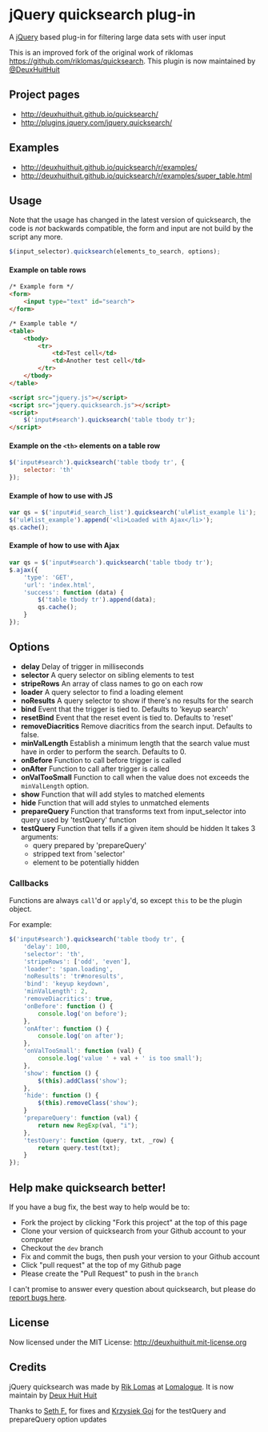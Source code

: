 # jQuery quicksearch plug-in

A [jQuery][jquery_site] based plug-in for filtering large data sets with user input

This is an improved fork of the original work of riklomas <https://github.com/riklomas/quicksearch>.
This plugin is now maintained by [@DeuxHuitHuit][288]

## Project pages

* <http://deuxhuithuit.github.io/quicksearch/>
* <http://plugins.jquery.com/jquery.quicksearch/>

## Examples

* <http://deuxhuithuit.github.io/quicksearch/r/examples/>
* <http://deuxhuithuit.github.io/quicksearch/r/examples/super_table.html>

## Usage

Note that the usage has changed in the latest version of quicksearch, the code is *not* backwards compatible,
the form and input are not build by the script any more.
```js
$(input_selector).quicksearch(elements_to_search, options);
```

#### Example on table rows
```html
/* Example form */
<form>
	<input type="text" id="search">
</form>

/* Example table */
<table>
	<tbody>
		<tr>
			<td>Test cell</td>
			<td>Another test cell</td>
		</tr>
	</tbody>
</table>

<script src="jquery.js"></script>
<script src="jquery.quicksearch.js"></script>
<script>
	$('input#search').quicksearch('table tbody tr');
</script>
```

#### Example on the `<th>` elements on a table row
```js
$('input#search').quicksearch('table tbody tr', {
	selector: 'th'
});
```
#### Example of how to use with JS
```js
var qs = $('input#id_search_list').quicksearch('ul#list_example li');
$('ul#list_example').append('<li>Loaded with Ajax</li>');
qs.cache();
```
#### Example of how to use with Ajax
```js
var qs = $('input#search').quicksearch('table tbody tr');
$.ajax({
	'type': 'GET',
	'url': 'index.html',
	'success': function (data) {
		$('table tbody tr').append(data);
		qs.cache();
	}
});
```

## Options

* 	**delay**
	Delay of trigger in milliseconds
*	**selector**
	A query selector on sibling elements to test
*	**stripeRows**
	An array of class names to go on each row
*	**loader**
	A query selector to find a loading element
*	**noResults**
	A query selector to show if there's no results for the search
*	**bind**
	Event that the trigger is tied to. Defaults to 'keyup search'
*	**resetBind**
	Event that the reset event is tied to. Defaults to 'reset'
*	**removeDiacritics**
	Remove diacritics from the search input. Defaults to false.
*	**minValLength**
	Establish a minimum length that the search value must have in order to perform the search. Defaults to 0.
*	**onBefore**
	Function to call before trigger is called
*	**onAfter**
	Function to call after trigger is called
*	**onValTooSmall**
	Function to call when the value does not exceeds the `minValLength` option.
*	**show**
	Function that will add styles to matched elements
*	**hide**
	Function that will add styles to unmatched elements
*	**prepareQuery**
	Function that transforms text from input_selector into query used by 'testQuery' function
*	**testQuery**
	Function that tells if a given item should be hidden
	It takes 3 arguments:
	- query prepared by 'prepareQuery'
	- stripped text from 'selector'
	- element to be potentially hidden

### Callbacks
Functions are always `call`'d or `apply`'d, so except `this` to be the plugin object.

For example:
```js
$('input#search').quicksearch('table tbody tr', {
	'delay': 100,
	'selector': 'th',
	'stripeRows': ['odd', 'even'],
	'loader': 'span.loading',
	'noResults': 'tr#noresults',
	'bind': 'keyup keydown',
	'minValLength': 2,
	'removeDiacritics': true,
	'onBefore': function () {
		console.log('on before');
	},
	'onAfter': function () {
		console.log('on after');
	},
	'onValTooSmall': function (val) {
		console.log('value ' + val + ' is too small');
	},
	'show': function () {
		$(this).addClass('show');
	},
	'hide': function () {
		$(this).removeClass('show');
	}
	'prepareQuery': function (val) {
		return new RegExp(val, "i");
	},
	'testQuery': function (query, txt, _row) {
		return query.test(txt);
	}
});
```
## Help make quicksearch better!

If you have a bug fix, the best way to help would be to:

* Fork the project by clicking "Fork this project" at the top of this page
* Clone your version of quicksearch from your Github account to your computer
* Checkout the `dev` branch
* Fix and commit the bugs, then push your version to your Github account
* Click "pull request" at the top of my Github page
* Please create the "Pull Request" to push in the `branch`

I can't promise to answer every question about quicksearch, 
but please do [report bugs here][issues].

## License

Now licensed under the MIT License: <http://deuxhuithuit.mit-license.org>

## Credits

jQuery quicksearch was made by [Rik Lomas][rik_site] at [Lomalogue][lomalogue_site].
It is now maintain by [Deux Huit Huit][288]

Thanks to [Seth F.][thelizardreborn] for fixes and [Krzysiek Goj][goj] for the  testQuery and prepareQuery option updates

[jquery_site]: http://www.jquery.com
[rik_site]: http://www.riklomas.co.uk
[lomalogue_site]: http://www.lomalogue.com
[issues]: http://github.com/deuxhuithuit/quicksearch/issues
[thelizardreborn]: http://github.com/thelizardreborn
[goj]: http://github.com/goj
[288]: http://deuxhuithuit.com/

